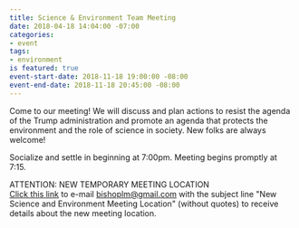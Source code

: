 ```yaml
---
title: Science & Environment Team Meeting
date: 2018-04-18 14:04:00 -07:00
categories:
- event
tags:
- environment
is featured: true
event-start-date: 2018-11-18 19:00:00 -08:00
event-end-date: 2018-11-18 20:45:00 -08:00
---
```


Come to our meeting! We will discuss and plan actions to resist the agenda of the Trump administration and promote an agenda that protects the environment and the role of science in society. New folks are always welcome!

Socialize and settle in beginning at 7:00pm.  Meeting begins promptly at 7:15.

ATTENTION: NEW TEMPORARY MEETING LOCATION  
[Click this link](mailto:bishoplm@gmail.com?subject=New%20Science%20and%20Environment%20Meeting%20Location) to e-mail bishoplm@gmail.com with the subject line "New Science and Environment Meeting Location" (without quotes) to receive details about the new meeting location.